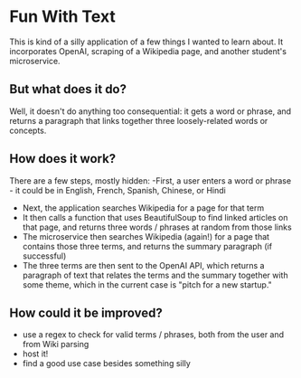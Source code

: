 # Fun With Text
This is kind of a silly application of a few things I wanted to learn about. It incorporates OpenAI, scraping of a Wikipedia page, and another student's microservice.

## But what does it do?
Well, it doesn't do anything too consequential: it gets a word or phrase, and returns a paragraph that links together three loosely-related words or concepts. 

## How does it work?
There are a few steps, mostly hidden:
-First, a user enters a word or phrase - it could be in English, French, Spanish, Chinese, or Hindi
- Next, the application searches Wikipedia for a page for that term
- It then calls a function that uses BeautifulSoup to find linked articles on that page, and returns three words / phrases at random from those links
- The microservice then searches Wikipedia (again!) for a page that contains those three terms, and returns the summary paragraph (if successful)
- The three terms are then sent to the OpenAI API, which returns a paragraph of text that relates the terms and the summary together with some theme, which in the current case is "pitch for a new startup."

## How could it be improved?
- use a regex to check for valid terms / phrases, both from the user and from Wiki parsing
- host it!
- find a good use case besides something silly
